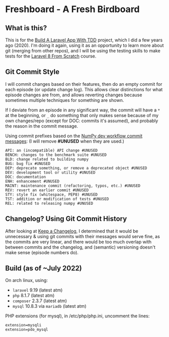 # Freshboard - A Fresh Birdboard
## What is this?
This is for the [Build A Laravel App With TDD](https://laracasts.com/series/build-a-laravel-app-with-tdd) project, which I did a few years ago (2020).  I'm doing it again, using it as an opportunity to learn more about git (merging from other repos), and I will be using the testing skills to make tests for the [Laravel 8 From Scratch](https://laracasts.com/series/laravel-8-from-scratch) course.

## Git Commit Style
I will commit changes based on their features, then do an empty commit for each episode (or update change log).  This allows clear distinctions for what episode changes are from, and allows reverting changes because sometimes multiple techniques for something are shown.

If I deviate from an episode in any significant way, the commit will have a `*` at the beginning, or `_` do something that only makes sense because of my own changes/repo (except for DOC: commits it's assumed), and probably the reason in the commit message.

Using commit prefixes based on the [NumPy dev workflow commit messages](https://numpy.org/doc/1.14/dev/gitwash/development_workflow.html#writing-the-commit-message):
(I will remove **#UNUSED** when they are used.)
```
API: an (incompatible) API change #UNUSED
BENCH: changes to the benchmark suite #UNUSED
BLD: change related to building numpy
BUG: bug fix #UNUSED
DEP: deprecate something, or remove a deprecated object #UNUSED
DEV: development tool or utility #UNUSED
DOC: documentation
ENH: enhancement #UNUSED
MAINT: maintenance commit (refactoring, typos, etc.) #UNUSED
REV: revert an earlier commit #UNUSED
STY: style fix (whitespace, PEP8) #UNUSED
TST: addition or modification of tests #UNUSED
REL: related to releasing numpy #UNUSED
```

## Changelog?  Using Git Commit History
After looking at [Keep a Changelog](https://keepachangelog.com/en/1.0.0/), I determined that it would be unnecessary & using git commits with their messages would serve fine, as the commits are very linear, and there would be too much overlap with between commits and the changelog, and (semantic) versioning doesn't make sense (episode numbers do).

## Build (as of ~July 2022)
On arch linux, using:

- `laravel` 9.19 (latest atm)
- `php` 8.1.7 (latest atm)
- `composer` 2.3.7 (latest atm)
- `mysql` 10.8.3 via `mariadb` (latest atm)

PHP extensions (for mysql), in /etc/php/php.ini, uncomment the lines:
```
extension=mysqli
extension=pdo_mysql
```
